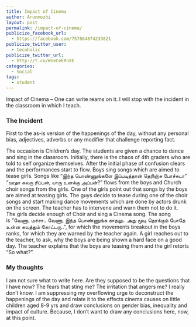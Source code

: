 ```yaml
---
title: Impact of Cinema
author: Arunmozhi
layout: post
permalink: /impact-of-cinema/
publicize_facebook_url:
  - https://facebook.com/757864874239821
publicize_twitter_user:
  - tecoholic
publicize_twitter_url:
  - http://t.co/WneCeERnXE
categories:
  - Social
tags:
  - student
---
```

Impact of Cinema &#8211; One can write reams on it. I will stop with the incident in the classroom in which I teach.

### The Incident

First to the as-is version of the happenings of the day, without any personal bias, adjectives, adverbs or any modifier that challenge reporting fact.

The occasion is Children&#8217;s day. The students are given a chance to dance and sing in the classroom. Initially, there is the chaos of 4th graders who are told to self organize themselves. After the initial phase of confusion clears and the performances start to flow. Boys sing songs which are aimed to tease girls. Songs like &#8220;இந்த பொண்ணுங்களே இப்படித்தான் தெரிஞ்சு போச்சுடா&#8221; &#8220;ஊதா கலரு ரிப்பன், யாரு உனக்கு அப்பன்?&#8221; flows from the boys and Church choir songs from the girls. One of the girls point out that songs by the boys are aimed at teasing girls. The guys decide to tease during one of the choir songs and start making dance movements which are done by actors drunk on the screen. The teacher has to intervene and warn them not to do it. The girls decide enough of Choir and sing a Cinema song. The song is &#8220;வேணா, மச்சா.. வேணா, இந்த பொண்ணுங்க காதலு.. அது மூடி தெரக்கும் போதே உன்ன கவுத்தும் கோட்டரு..&#8221;, for which the movements breakout in the boys ranks, for which they are warned by the teacher again. A girl reaches out to the teacher, to ask, why the boys are being shown a hard face on a good day. The teacher explains that the boys are teasing them and the girl retorts &#8220;So what?&#8221;.

### My thoughts

I am not sure what to write here. Are they supposed to be the questions that I have now? The fears that sting me? The irritation that angers me? I really don&#8217;t know. I am suppressing my overflowing urge to deconstruct the happenings of the day and relate it to the effects cinema causes on little children aged 8-9 yrs and draw conclusions on gender bias, inequality and impact of culture. Because, I don&#8217;t want to draw any conclusions here, now, at this point.